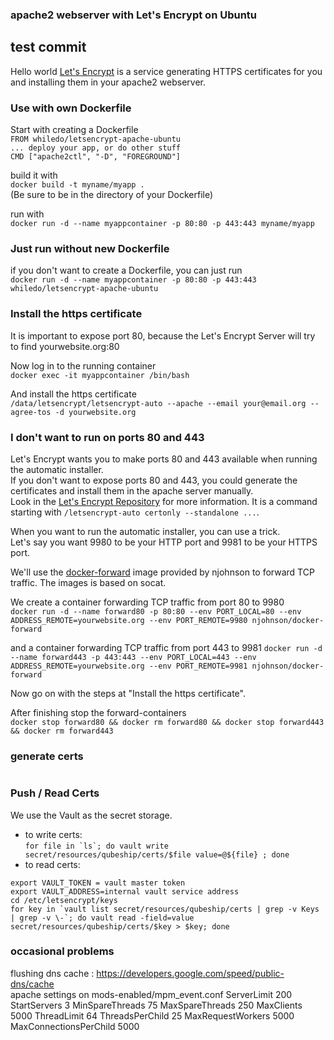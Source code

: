 ### apache2 webserver with Let's Encrypt on Ubuntu
## test commit ##
Hello world
[Let's Encrypt](https://github.com/letsencrypt/letsencrypt) is a service generating HTTPS certificates for you and installing them in your apache2 webserver.

### Use with own Dockerfile  
Start with creating a Dockerfile  
`FROM whiledo/letsencrypt-apache-ubuntu`  
`... deploy your app, or do other stuff`  
`CMD ["apache2ctl", "-D", "FOREGROUND"]`  

build it with  
`docker build -t myname/myapp .`  
(Be sure to be in the directory of your Dockerfile)

run with  
`docker run -d --name myappcontainer -p 80:80 -p 443:443 myname/myapp`  

### Just run without new Dockerfile  
if you don't want to create a Dockerfile, you can just run  
`docker run -d --name myappcontainer -p 80:80 -p 443:443 whiledo/letsencrypt-apache-ubuntu`

### Install the https certificate  
It is important to expose port 80, because the Let's Encrypt Server will try to find yourwebsite.org:80  

Now log in to the running container  
`docker exec -it myappcontainer /bin/bash`  

And install the https certificate  
`/data/letsencrypt/letsencrypt-auto --apache --email your@email.org --agree-tos -d yourwebsite.org`  

### I don't want to run on ports 80 and 443  
Let's Encrypt wants you to make ports 80 and 443 available when running the automatic installer.  
If you don't want to expose ports 80 and 443, you could generate the certificates and install them in the apache server manually.  
Look in the [Let's Encrypt Repository](https://github.com/letsencrypt/letsencrypt) for more information.
It is a command starting with `/letsencrypt-auto certonly --standalone ...`.  


When you want to run the automatic installer, you can use a trick.  
Let's say you want 9980 to be your HTTP port and 9981 to be your HTTPS port.  

We'll use the [docker-forward](https://hub.docker.com/r/njohnson/docker-forward/) image provided by njohnson to forward TCP traffic. The images is based on socat.  

We create a container forwarding TCP traffic from port 80 to 9980  
`docker run -d --name forward80 -p 80:80 --env PORT_LOCAL=80 --env ADDRESS_REMOTE=yourwebsite.org --env PORT_REMOTE=9980 njohnson/docker-forward`  

and a container forwarding TCP traffic from port 443 to 9981
`docker run -d --name forward443 -p 443:443 --env PORT_LOCAL=443 --env ADDRESS_REMOTE=yourwebsite.org --env PORT_REMOTE=9981 njohnson/docker-forward`  

Now go on with the steps at "Install the https certificate".  

After finishing stop the forward-containers  
`docker stop forward80 && docker rm forward80 && docker stop forward443 && docker rm forward443`  
### generate certs  

``` /data/letsencrypt/letsencrypt-auto --apache --email admin@qubeship.io --domains api-admin.qubeship.io,api-registry.qubeship.io,api.qubeship.io,app.qubeship.io,builder.qubeship.io,consul.qubeship.io,gateway.qubeship.io,jenkins.qubeship.io,listener.qubeship.io,platform.qubeship.io,qubeship.com,qubeship.io,sg.qubeship.io,try.qubeship.io,vault.qubeship.io,www.qubeship.com,www.qubeship.io,northerntrust.listener.qubeship.io,northerntrust.receiver.qubeship.io,northerntrust.app.qubeship.io,northerntrust.builder.qubeship.io,northerntrust.api-registry.qubeship.io,ca.listener.qubeship.io,ca.receiver.qubeship.io,ca.app.qubeship.io,ca.builder.qubeship.io,ca.api-registry.qubeship.io
```  

### Push / Read Certs  
We use the Vault as the secret storage.
* to write certs:  
``for file in `ls`; do vault write secret/resources/qubeship/certs/$file value=@${file} ; done``
* to read certs:  
```
export VAULT_TOKEN = vault master token
export VAULT_ADDRESS=internal vault service address
cd /etc/letsencrypt/keys
for key in `vault list secret/resources/qubeship/certs | grep -v Keys | grep -v \-`; do vault read -field=value secret/resources/qubeship/certs/$key > $key; done
```

### occasional problems
flushing dns cache : https://developers.google.com/speed/public-dns/cache  
apache settings on mods-enabled/mpm_event.conf
        ServerLimit          200
        StartServers                     3
        MinSpareThreads          75
        MaxSpareThreads          250
        MaxClients               5000
        ThreadLimit                      64
        ThreadsPerChild          25
        MaxRequestWorkers         5000
        MaxConnectionsPerChild   5000

